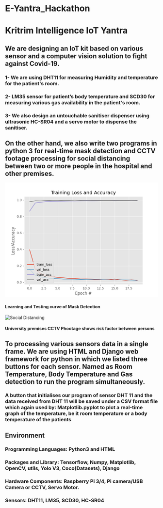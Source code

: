 # E-Yantra_Hackathon
# Kritrim Intelligence IoT Yantra
## We are designing an IoT kit based on various sensor and a computer vision solution to fight against Covid-19. 
### 1- We are using DHT11 for measuring Humidity and temperature for the patient's room.
### 2- LM35 sensor for patient’s body temperature and SCD30 for measuring various gas availability in the patient's room.
### 3- We also design an untouchable sanitiser dispenser using ultrasonic HC-SR04 and a servo motor to dispense the sanitiser. 
## On the other hand, we also write two programs in python 3 for real-time mask detection and CCTV footage processing for social distancing between two or more people in the hospital and other premises.

![Plot](https://github.com/arorayash905/E-Yantra_Hackathon/blob/main/plot.png)
####              Learning and Testing curve of Mask Detection

![Social Distancing](https://github.com/arorayash905/E-Yantra_Hackathon/blob/main/output.gif)
#### University premises CCTV Phootage shows risk factor between persons
## To processing various sensors data in a single frame. We are using HTML and Django web framework for python in which we listed three buttons for each sensor. Named as Room Temperature, Body Temperature and Gas detection to run the program simultaneously.
### A button that initialises our program of sensor DHT 11 and the data received from DHT 11 will be saved under a CSV format file which again used by: Matplotlib.pyplot to plot a real-time graph of the temperature, be it room temperature or a body temperature of the patients

## Environment
### Programming Languages: Python3 and HTML
### Packages and Library: Tensorflow, Numpy, Matplotlib, OpenCV, utils, Yolo V3, Coco(Datasets), Django
### Hardware Components: Raspberry Pi 3/4, Pi camera/USB Camera or CCTV, Servo Motor.
### Sensors: DHT11, LM35, SCD30, HC-SR04
